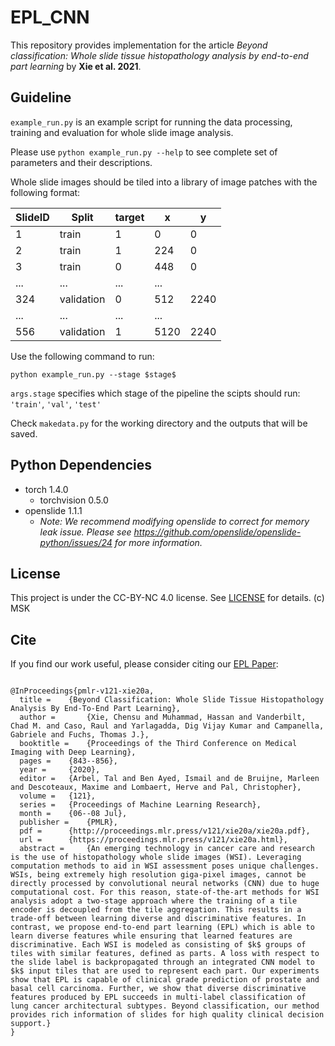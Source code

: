 # EPL_CNN
This repository provides implementation for the article *Beyond classification: Whole slide tissue histopathology analysis by end-to-end part learning* by **Xie et al. 2021**.

## Guideline
`example_run.py` is an example script for running the data processing, training and evaluation for whole slide image analysis. 

Please use `python example_run.py --help` to see complete set of parameters and their descriptions.

Whole slide images should be tiled into a library of image patches with the following format:

SlideID | Split | target | x | y 
------------ | ------------- | -------------| -------------| ------------- 
1 | train | 1 | 0 | 0 
2 | train | 1 | 224| 0 
3 | train | 0 | 448 | 0
... | ... | ... | ... 
324 | validation | 0 | 512 | 2240
... | ... | ... | ... 
556 | validation | 1 | 5120 | 2240 

Use the following command to run:

`python example_run.py --stage $stage$`

`args.stage` specifies which stage of the pipeline the scipts should run: `'train'`, `'val'`, `'test'`

Check `makedata.py` for the working directory and the outputs that will be saved.

## Python Dependencies
* torch 1.4.0
  * torchvision 0.5.0
* openslide 1.1.1
  * *Note: We recommend modifying openslide to correct for memory leak issue. Please see https://github.com/openslide/openslide-python/issues/24 for more information.*

## License
This project is under the CC-BY-NC 4.0 license. See [LICENSE](LICENSE.md) for details. (c) MSK

## Cite
If you find our work useful, please consider citing our [EPL Paper](http://proceedings.mlr.press/v121/xie20a/xie20a.pdf):
```

@InProceedings{pmlr-v121-xie20a,
  title = 	 {Beyond Classification: Whole Slide Tissue Histopathology Analysis By End-To-End Part Learning},
  author =       {Xie, Chensu and Muhammad, Hassan and Vanderbilt, Chad M. and Caso, Raul and Yarlagadda, Dig Vijay Kumar and Campanella, Gabriele and Fuchs, Thomas J.},
  booktitle = 	 {Proceedings of the Third Conference on Medical Imaging with Deep Learning},
  pages = 	 {843--856},
  year = 	 {2020},
  editor = 	 {Arbel, Tal and Ben Ayed, Ismail and de Bruijne, Marleen and Descoteaux, Maxime and Lombaert, Herve and Pal, Christopher},
  volume = 	 {121},
  series = 	 {Proceedings of Machine Learning Research},
  month = 	 {06--08 Jul},
  publisher =    {PMLR},
  pdf = 	 {http://proceedings.mlr.press/v121/xie20a/xie20a.pdf},
  url = 	 {https://proceedings.mlr.press/v121/xie20a.html},
  abstract = 	 {An emerging technology in cancer care and research is the use of histopathology whole slide images (WSI). Leveraging computation methods to aid in WSI assessment poses unique challenges. WSIs, being extremely high resolution giga-pixel images, cannot be directly processed by convolutional neural networks (CNN) due to huge computational cost. For this reason, state-of-the-art methods for WSI analysis adopt a two-stage approach where the training of a tile encoder is decoupled from the tile aggregation. This results in a trade-off between learning diverse and discriminative features. In contrast, we propose end-to-end part learning (EPL) which is able to learn diverse features while ensuring that learned features are discriminative. Each WSI is modeled as consisting of $k$ groups of tiles with similar features, defined as parts. A loss with respect to the slide label is backpropagated through an integrated CNN model to $k$ input tiles that are used to represent each part. Our experiments show that EPL is capable of clinical grade prediction of prostate and basal cell carcinoma. Further, we show that diverse discriminative features produced by EPL succeeds in multi-label classification of lung cancer architectural subtypes. Beyond classification, our method provides rich information of slides for high quality clinical decision support.}
}

```
